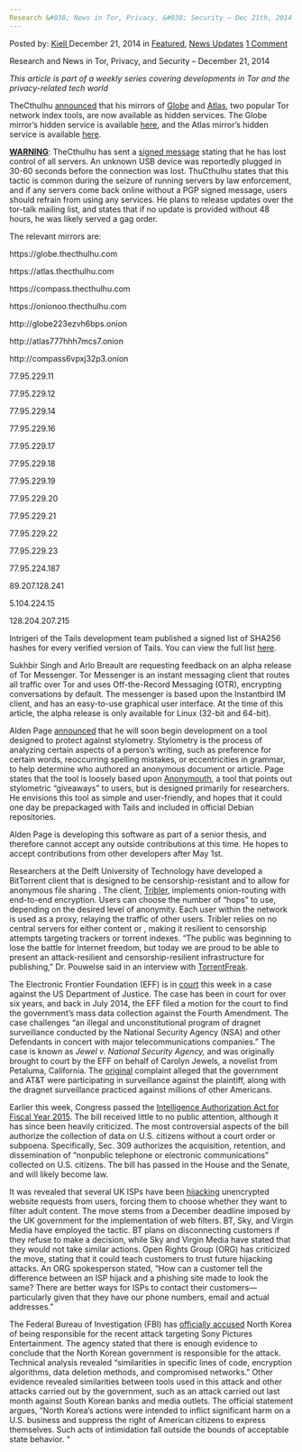 ```yaml
---
Research &#038; News in Tor, Privacy, &#038; Security – Dec 21th, 2014
---
```

<article class="post-listing post-8688 post type-post status-publish format-standard has-post-thumbnail hentry category-deepdot-news category-news-updates tag-1779 tag-21th tag-dec tag-news tag-privacy tag-research tag-security tag-tor">
    <div class="post-inner">
        <span>Posted by: <a href="https://www.deepdotweb.com/author/kiell/" title="">Kiell </a></span>
    <span>December 21, 2014</span>
    <span>in <a href="https://www.deepdotweb.com/category/deepdot-news/" rel="category tag">Featured</a>, <a href="https://www.deepdotweb.com/category/news-updates/" rel="category tag">News Updates</a></span>
    <span><a href="https://www.deepdotweb.com/2014/12/21/research-news-tor-privacy-security-dec-21th-2014/#comments">1 Comment</a></span>
    </p>
    <div class="clear"></div>
    <div class="entry">
    <p>Research and News in Tor, Privacy, and Security – December 21, 2014</p>
    <p><em>This article is part of a weekly series covering developments in Tor and the privacy-related tech world</em></p>
    <p>TheCthulhu <a href="https://lists.torproject.org/pipermail/tor-talk/2014-December/035982.html">announced</a> that his mirrors of <a href="https://globe.torproject.org/">Globe</a> and <a href="https://atlas.torproject.org/">Atlas</a>, two popular Tor network index tools, are now available as hidden services. The Globe mirror&#8217;s hidden service is available <a href="http://globe223ezvh6bps.onion/">here</a>, and the Atlas mirror&#8217;s hidden service is available <a href="http://atlas777hhh7mcs7.onion/">here</a>.</p>
    <p><span style="text-decoration: underline;"><strong>WARNING</strong></span>: TheCthulhu has sent a <a href="https://lists.torproject.org/pipermail/tor-talk/2014-December/036067.html">signed message</a> stating that he has lost control of all servers. An unknown USB device was reportedly plugged in 30-60 seconds before the connection was lost. ThuCthulhu states that this tactic is common during the seizure of running servers by law enforcement, and if any servers come back online without a PGP signed message, users should refrain from using any services. He plans to release updates over the tor-talk mailing list, and states that if no update is provided without 48 hours, he was likely served a gag order.</p>
    <p>The relevant mirrors are:</p>
    <p>https://globe.thecthulhu.com</p>
    <p>https://atlas.thecthulhu.com</p>
    <p>https://compass.thecthulhu.com</p>
    <p>https://onionoo.thecthulhu.com</p>
    <p>http://globe223ezvh6bps.onion</p>
    <p>http://atlas777hhh7mcs7.onion</p>
    <p>http://compass6vpxj32p3.onion</p>
    <p>77.95.229.11</p>
    <p>77.95.229.12</p>
    <p>77.95.229.14</p>
    <p>77.95.229.16</p>
    <p>77.95.229.17</p>
    <p>77.95.229.18</p>
    <p>77.95.229.19</p>
    <p>77.95.229.20</p>
    <p>77.95.229.21</p>
    <p>77.95.229.22</p>
    <p>77.95.229.23</p>
    <p>77.95.224.187</p>
    <p>89.207.128.241</p>
    <p>5.104.224.15</p>
    <p>128.204.207.215</p>
    <p>Intrigeri of the Tails development team published a signed list of SHA256 hashes for every verified version of Tails. You can view the full list <a href="https://mailman.boum.org/pipermail/tails-dev/2014-December/007632.html">here</a>.</p>
    <p>Sukhbir Singh and Arlo Breault are requesting feedback on an alpha release of Tor Messenger. Tor Messenger is an instant messaging client that routes all traffic over Tor and uses Off-the-Record Messaging (OTR), encrypting conversations by default. The messenger is based upon the Instantbird IM client, and has an easy-to-use graphical user interface. At the time of this article, the alpha release is only available for Linux (32-bit and 64-bit).</p>
    <p>Alden Page <a href="https://lists.torproject.org/pipermail/tor-talk/2014-December/035989.html">announced</a> that he will soon begin development on a tool designed to protect against stylometry. Stylometry is the process of analyzing certain aspects of a person&#8217;s writing, such as preference for certain words, reoccurring spelling mistakes, or eccentricities in grammar, to help determine who authored an anonymous document or article. Page states that the tool is loosely based upon <a href="https://github.com/psal/anonymouth">Anonymouth</a>, a tool that points out stylometric “giveaways” to users, but is designed primarily for researchers. He envisions this tool as simple and user-friendly, and hopes that it could one day be prepackaged with Tails and included in official Debian repositories.</p>
    <p>Alden Page is developing this software as part of a senior thesis, and therefore cannot accept any outside contributions at this time. He hopes to accept contributions from other developers after May 1st.</p>
    <p>Researchers at the Delft University of Technology have developed a BitTorrent client that is designed to be censorship-resistant and to allow for anonymous file sharing . The client, <a href="http://www.tribler.org/">Tribler</a>, implements onion-routing with end-to-end encryption. Users can choose the number of “hops” to use, depending on the desired level of anonymity. Each user within the network is used as a proxy, relaying the traffic of other users. Tribler relies on no central servers for either content or , making it resilient to censorship attempts targeting trackers or torrent indexes. “The public was beginning to lose the battle for Internet freedom, but today we are proud to be able to present an attack-resilient and censorship-resilient infrastructure for publishing,” Dr. Pouwelse said in an interview with <a href="http://torrentfreak.com/bittorrent-anonymous-and-impossible-to-shut-down-141218/">TorrentFreak</a>.</p>
    <p>The Electronic Frontier Foundation (EFF) is in <a href="http://arstechnica.com/tech-policy/2014/12/eff-feds-cant-get-around-fourth-amendment-via-automated-data-capture/">court</a> this week in a case against the US Department of Justice. The case has been in court for over six years, and back in July 2014, the EFF filed a motion for the court to find the government&#8217;s mass data collection against the Fourth Amendment. The case challenges “an illegal and unconstitutional program of dragnet surveillance conducted by the National Security Agency (NSA) and other Defendants in concert with major telecommunications companies.” The case is known as <em>Jewel v. National Security Agency, </em>and was originally brought to court by the EFF on behalf of Carolyn Jewels, a novelist from Petaluma, California. The <a href="https://www.eff.org/files/filenode/jewel/jewel.complaint.pdf">original</a> complaint alleged that the government and AT&amp;T were participating in surveillance against the plaintiff, along with the dragnet surveillance practiced against millions of other Americans.</p>
    <p>Earlier this week, Congress passed the <a href="https://www.congress.gov/bill/113th-congress/house-bill/4681">Intelligence Authorization Act for Fiscal Year 2015</a>. The bill received little to no public attention, although it has since been heavily criticized. The most controversial aspects of the bill authorize the collection of data on U.S. citizens without a court order or subpoena. Specifically, Sec. 309 authorizes the acquisition, retention, and dissemination of “nonpublic telephone or electronic communications” collected on U.S. citizens. The bill has passed in the House and the Senate, and will likely become law.</p>
    <p>It was revealed that several UK ISPs have been <a href="http://arstechnica.com/tech-policy/2014/12/bt-sky-and-virgin-hijacking-browsers-to-push-porn-blocks/">hijacking</a> unencrypted website requests from users, forcing them to choose whether they want to filter adult content. The move stems from a December deadline imposed by the UK government for the implementation of web filters. BT, Sky, and Virgin Media have employed the tactic. BT plans on disconnecting customers if they refuse to make a decision, while Sky and Virgin Media have stated that they would not take similar actions. Open Rights Group (ORG) has criticized the move, stating that it could teach customers to trust future hijacking attacks. An ORG spokesperson stated, &#8220;How can a customer tell the difference between an ISP hijack and a phishing site made to look the same? There are better ways for ISPs to contact their customers—particularly given that they have our phone numbers, email and actual addresses.”</p>
    <p>The Federal Bureau of Investigation (FBI) has <a href="http://www.fbi.gov/news/pressrel/press-releases/update-on-sony-investigation">officially accused</a> North Korea of being responsible for the recent attack targeting Sony Pictures Entertainment. The agency stated that there is enough evidence to conclude that the North Korean government is responsible for the attack. Technical analysis revealed “similarities in specific lines of code, encryption algorithms, data deletion methods, and compromised networks.” Other evidence revealed similarities between tools used in this attack and other attacks carried out by the government, such as an attack carried out last month against South Korean banks and media outlets. The official statement argues, “North Korea’s actions were intended to inflict significant harm on a U.S. business and suppress the right of American citizens to express themselves. Such acts of intimidation fall outside the bounds of acceptable state behavior. “</p>
    </div>
    <span style="display:none"><a href="https://www.deepdotweb.com/tag/2014/" rel="tag">2014</a> <a href="https://www.deepdotweb.com/tag/21th/" rel="tag">21th</a> <a href="https://www.deepdotweb.com/tag/dec/" rel="tag">dec</a> <a href="https://www.deepdotweb.com/tag/news/" rel="tag">news</a> <a href="https://www.deepdotweb.com/tag/privacy/" rel="tag">privacy</a> <a href="https://www.deepdotweb.com/tag/research/" rel="tag">research</a> <a href="https://www.deepdotweb.com/tag/security/" rel="tag">security</a> <a href="https://www.deepdotweb.com/tag/tor/" rel="tag">tor</a></span> <span style="display:none" class="updated">2014-12-21</span>
    <div style="display:none" class="vcard author" itemprop="author" itemscope itemtype="http://schema.org/Person"><strong class="fn" itemprop="name"><a href="https://www.deepdotweb.com/author/kiell/" title="Posts by Kiell" rel="author">Kiell</a></strong></div>
    </div>
</article>


